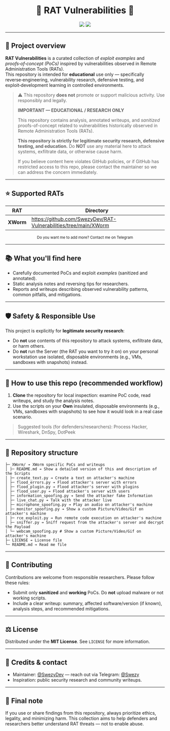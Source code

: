<h1 align="center">🐀 RAT Vulnerabilities 🐀</h1>

<p align="center">
  <img src="https://img.shields.io/badge/Language-Python-blue?style=for-the-badge" />
  <a href="https://t.me/swezy" target="_blank"><img src="https://img.shields.io/badge/Telegram-@Swezy-blue?style=for-the-badge&logo=telegram" /></a>
</p>

---

## 🚩 Project overview

**RAT Vulnerabilities** is a curated collection of *exploit examples* and *proofs‑of‑concept (PoCs)* inspired by vulnerabilities observed in Remote Administration Tools (RATs).  
This repository is intended for **educational** use only — specifically reverse‑engineering, vulnerability research, defensive testing, and exploit‑development learning in controlled environments.

> ⚠️ This repository **does not** promote or support malicious activity. Use responsibly and legally.
> 
> **IMPORTANT — EDUCATIONAL / RESEARCH ONLY**
>
> This repository contains analysis, annotated writeups, and *sanitized* proofs-of-concept related to vulnerabilities historically observed in Remote Administration Tools (RATs).
>
> **This repository is strictly for legitimate security research, defensive testing, and education.** Do **NOT** use any material here to attack systems, exfiltrate data, or otherwise cause harm.
>
> If you believe content here violates GitHub policies, or if GitHub has restricted access to this repo, please contact the maintainer so we can address the concern immediately.

---

## ⭐ Supported RATs

<div align="center">

| RAT | Directory |
|--------------|--------------|
| **XWorm**    | https://github.com/SwezyDev/RAT-Vulnerabilities/tree/main/XWorm |

</div>

<p align="center">
  <sub>Do you want me to add more? Contact me on Telegram</sub>
</p>

---

## 📚 What you'll find here

- Carefully documented PoCs and exploit *examples* (sanitized and annotated).  
- Static analysis notes and reversing tips for researchers.  
- Reports and writeups describing observed vulnerability patterns, common pitfalls, and mitigations.

---

## 🛡️ Safety & Responsible Use

This project is explicitly for **legitimate security research**:

- Do **not** use contents of this repository to attack systems, exfiltrate data, or harm others.
- Do **not** run the Server (the RAT you want to try it on) on your personal workstation use isolated, disposable environments (e.g., VMs, sandboxes with snapshots) instead.

---

## 🧭 How to use this repo (recommended workflow)

1. **Clone** the repository for local inspection: examine PoC code, read writeups, and study the analysis notes.
2. Use the scripts on your **Own** insulated, disposable environments (e.g., VMs, sandboxes with snapshots) to see how it would look in a real case scenario.

> Suggested tools (for defenders/researchers): Process Hacker, Wireshark, DnSpy, DotPeek

---

## 📝 Repository structure 

```/
├─ XWorm/ ➔ XWorm specific PoCs and writeups
│ ├─ README.md ➔ Show a detailed version of this and description of the Scripts
│ ├─ create_text.py ➔ Create a text on attacker's machine
│ ├─ flood_errors.py ➔ Flood attacker's server with errors
│ ├─ flood_plugin.py ➔ Flood attacker's server with plugins
│ ├─ flood_user.py ➔ Flood attacker's server with users
│ ├─ information_spoofing.py ➔ Send the attacker fake Information
│ ├─ live_chat.py ➔ Talk with the attacker live
│ ├─ microphone_spoofing.py ➔ Play an audio on attacker's machine
│ ├─ monitor_spoofing.py ➔ Show a custom Picture/Video/Gif on attacker's machine
│ ├─ rce_exploit.py ➔ Run remote code execution on attacker's machine
│ ├─ sniffer.py ➔ Sniff request from the attacker's server and decrypt the Payload
│ └─ webcam_spoofing.py # Show a custom Picture/Video/Gif on attacker's machine
├─ LICENSE ➔ License file
└─ README.md ➔ Read me file
```

---

## 🧩 Contributing

Contributions are welcome from responsible researchers. Please follow these rules:

- Submit only **sanitized** and **working** PoCs. Do **not** upload malware or not working scripts.
- Include a clear writeup: summary, affected software/version (if known), analysis steps, and recommended mitigations.

---

## ⚖️ License

Distributed under the **MIT License**. See `LICENSE` for more information.

---

## 🙌 Credits & contact

- Maintainer: [@SwezyDev](https://github.com/SwezyDev) — reach out via Telegram: [@Swezy](https://t.me/swezy)  
- Inspiration: public security research and community writeups.

---

## 📣 Final note

If you use or share findings from this repository, always prioritize ethics, legality, and minimizing harm. This collection aims to help defenders and researchers better understand RAT threats — not to enable abuse.
